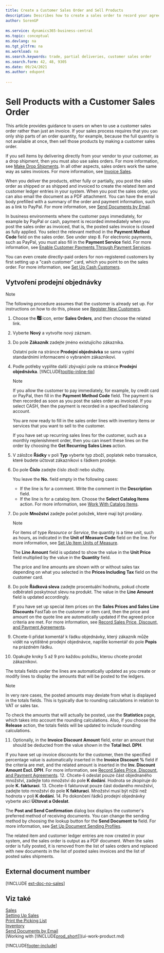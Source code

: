 ```yaml
---
title: Create a Customer Sales Order and Sell Products
description: Describes how to create a sales order to record your agreement with a customer to sell or trade products under specific terms.
author: SorenGP

ms.service: dynamics365-business-central
ms.topic: conceptual
ms.devlang: na
ms.tgt_pltfrm: na
ms.workload: na
ms.search.keywords: trade, partial deliveries, customer sales order
ms.search.form: 42, 48, 9305
ms.date: 09/24/2021
ms.author: edupont

---
```

# Sell Products with a Customer Sales Order

This article provides guidance to users on when to use a customer sales order rather than just an invoice. If your sales process requires that you can only ship parts of an order quantity, for example, because the full quantity is not available at once, then sell those products by making a customer sales order.

If you sell items by delivering directly from your vendor to your customer, as a drop shipment, then you must also use sales orders. For more information, see [Make Drop Shipments](sales-how-drop-shipment.md). In all other aspects, sales orders work the same way as sales invoices. For more information, see [Invoice Sales](sales-how-invoice-sales.md).

When you deliver the products, either fully or partially, you post the sales order as shipped or as shipped and invoiced to create the related item and customer ledger entries in your system. When you post the sales order, you can also email the document as a PDF attachment. You can have the email body prefilled with a summary of the order and payment information, such as a link to PayPal. For more information, see [Send Documents by Email](ui-how-send-documents-email.md).

In business environments where the customer pays immediately, for example by PayPal or cash, payment is recorded immediately when you post the sales order as invoiced, that is, the posted sales invoice is closed as fully applied. You select the relevant method in the **Payment Method Code** field on the sales order. See under step 8. For electronic payments, such as PayPal, you must also fill in the **Payment Service** field. For more information, see [Enable Customer Payments Through Payment Services](sales-how-enable-payment-service-extensions.md).

You can even create directly-paid orders for non-registered customers by first setting up a "cash customer" card, which you point to on the sales order. For more information, see [Set Up Cash Customers](finance-how-to-set-up-cash-customers.md).

## Vytvoření prodejní objednávky

> [!NOTE]  
> The following procedure assumes that the customer is already set up. For instructions on how to do this, please see [Register New Customers](sales-how-register-new-customers.md).

1. Choose the ![Lightbulb that opens the Tell Me feature.](media/ui-search/search_small.png "Tell me what you want to do") icon, enter **Sales Orders**, and then choose the related link.
2. Vyberte **Nový** a vytvořte nový záznam.
3. Do pole **Zákazník** zadejte jméno existujícího zákazníka.

   Ostatní pole na stránce **Prodejní objednávka** se sama vyplní standardními informacemi o vybraném zákazníkovi.

4. Podle potřeby vyplňte další zbývající pole na stránce **Prodejní objednávka**. [!INCLUDE[tooltip-inline-tip](includes/tooltip-inline-tip_md.md)]

   > [!NOTE]  
   > If you allow the customer to pay immediately, for example, by credit card or PayPal, then fill in the **Payment Method Code** field. The payment is then recorded as soon as you post the sales order as invoiced. If you select CASH, then the payment is recorded in a specified balancing account.

   You are now ready to fill in the sales order lines with inventory items or services that you want to sell to the customer.

   If you have set up recurring sales lines for the customer, such as a monthly replenishment order, then you can insert these lines on the order by choosing the **Get Recurring Sales Lines** action.
5. V záložce **Řádky** v poli **Typ** vyberte typ zboží, poplatek nebo transakce, které budete účtovat zákazníkovi s řádkem prodeje.

6. Do pole **Číslo** zadejte číslo zboží nebo služby.

   You leave the **No.** field empty in the following cases:

   * If the line is for a comment. Write the comment in the **Description** field.
   * If the line is for a catalog item. Choose the **Select Catalog Items** action. For more information, see [Work With Catalog Items](inventory-how-work-nonstock-items.md).
7. Do pole **Množství** zadejte počet položek, které mají být prodány.

   > [!NOTE]  
   > For items of type *Resource* or *Service*, the quantity is a time unit, such as hours, as indicated in the **Unit of Measure Code** field on the line. For more information, see [Set Up Item Units of Measure](inventory-how-setup-units-of-measure.md).

   The **Line Amount** field is updated to show the value in the **Unit Price** field multiplied by the value in the **Quantity** field.

   The price and line amounts are shown with or without sales tax depending on what you selected in the **Prices Including Tax** field on the customer card.
8. Do pole **Řádková sleva** zadejte procentuální hodnotu, pokud chcete odběrateli poskytnout slevu na produkt. The value in the **Line Amount** field is updated accordingly.

   If you have set up special item prices on the **Sales Prices and Sales Line Discounts** FastTab on the customer or item card, then the price and amount on the quote line are automatically updated if the agreed price criteria are met. For more information, see [Record Sales Price, Discount, and Payment Agreements](sales-how-record-sales-price-discount-payment-agreements.md).
9. Chcete-li přidat komentář k řádku objednávky, který zákazník může vidět na vytištěné prodejní objednávce, napište komentář do pole **Popis** na prázdném řádku.
10. Opakujte kroky 5 až 9 pro každou položku, kterou chcete prodat zákazníkovi.

   The totals fields under the lines are automatically updated as you create or modify lines to display the amounts that will be posted to the ledgers.

   > [!NOTE]
   > In very rare cases, the posted amounts may deviate from what is displayed in the totals fields. This is typically due to rounding calculations in relation to VAT or sales tax.
   >
   > To check the amounts that will actually be posted, use the **Statistics** page, which takes into account the rounding calculations. Also, if you choose the **Release** action, the totals fields will be updated to include rounding calculations.

11. Optionally, in the **Invoice Discount Amount** field, enter an amount that should be deducted from the value shown in the **Total Incl. DPH**.

   If you have set up invoice discounts for the customer, then the specified percentage value is automatically inserted in the **Invoice Discount %** field if the criteria are met, and the related amount is inserted in the **Inv. Discount Amount Excl. DPH**. For more information, see [Record Sales Price, Discount, and Payment Agreements](sales-how-record-sales-price-discount-payment-agreements.md).
12. Chcete-li odeslat pouze část objednaného množství, zadejte toto množství do pole **K dodání**. Hodnota se zkopíruje do pole **K. fakturaci**.
13. Chcete-li fakturovat pouze část dodaného množství, zadejte toto množství do pole **K fakturaci**. Množství musí být nižší než hodnota v poli **K dodání**.
14. Po dokončení řádků prodejní objednávky vyberte akci **Účtovat a Odeslat**.

The **Post and Send Confirmation** dialog box displays the customer's preferred method of receiving documents. You can change the sending method by choosing the lookup button for the **Send Document to** field. For more information, see [Set Up Document Sending Profiles](sales-how-setup-document-send-profiles.md).

The related item and customer ledger entries are now created in your system, and the sales order is output as a PDF document. When the sales order is fully posted, it is removed from the list of sales orders and replaced with new documents in the list of posted sales invoices and the list of posted sales shipments.

## External document number

[!INCLUDE [ext-doc-no-sales](includes/ext-doc-no-sales.md)]

## Viz také

[Sales](sales-manage-sales.md)  
[Setting Up Sales](sales-setup-sales.md)  
[Print the Picking List](sales-how-print-picking-list.md)  
[Inventory](inventory-manage-inventory.md)  
[Send Documents by Email](ui-how-send-documents-email.md)  
[Working with [!INCLUDE[prod_short](includes/prod_short.md)]](ui-work-product.md)


[!INCLUDE[footer-include](includes/footer-banner.md)]